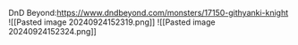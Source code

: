 DnD Beyond:https://www.dndbeyond.com/monsters/17150-githyanki-knight
![[Pasted image 20240924152319.png]]
![[Pasted image 20240924152324.png]]